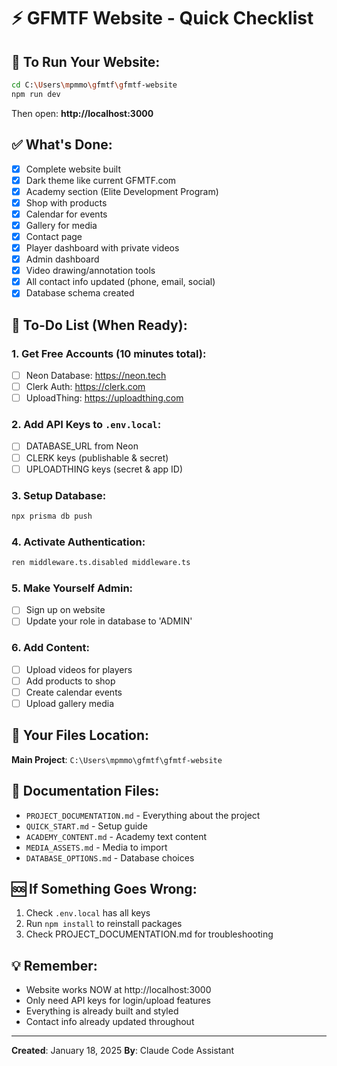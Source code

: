 # ⚡ GFMTF Website - Quick Checklist

## 🏃 To Run Your Website:
```bash
cd C:\Users\mpmmo\gfmtf\gfmtf-website
npm run dev
```
Then open: **http://localhost:3000**

## ✅ What's Done:
- [x] Complete website built
- [x] Dark theme like current GFMTF.com
- [x] Academy section (Elite Development Program)
- [x] Shop with products
- [x] Calendar for events
- [x] Gallery for media
- [x] Contact page
- [x] Player dashboard with private videos
- [x] Admin dashboard
- [x] Video drawing/annotation tools
- [x] All contact info updated (phone, email, social)
- [x] Database schema created

## 📝 To-Do List (When Ready):

### 1. Get Free Accounts (10 minutes total):
- [ ] Neon Database: https://neon.tech
- [ ] Clerk Auth: https://clerk.com  
- [ ] UploadThing: https://uploadthing.com

### 2. Add API Keys to `.env.local`:
- [ ] DATABASE_URL from Neon
- [ ] CLERK keys (publishable & secret)
- [ ] UPLOADTHING keys (secret & app ID)

### 3. Setup Database:
```bash
npx prisma db push
```

### 4. Activate Authentication:
```bash
ren middleware.ts.disabled middleware.ts
```

### 5. Make Yourself Admin:
- [ ] Sign up on website
- [ ] Update your role in database to 'ADMIN'

### 6. Add Content:
- [ ] Upload videos for players
- [ ] Add products to shop
- [ ] Create calendar events
- [ ] Upload gallery media

## 📂 Your Files Location:
**Main Project**: `C:\Users\mpmmo\gfmtf\gfmtf-website`

## 📄 Documentation Files:
- `PROJECT_DOCUMENTATION.md` - Everything about the project
- `QUICK_START.md` - Setup guide
- `ACADEMY_CONTENT.md` - Academy text content
- `MEDIA_ASSETS.md` - Media to import
- `DATABASE_OPTIONS.md` - Database choices

## 🆘 If Something Goes Wrong:
1. Check `.env.local` has all keys
2. Run `npm install` to reinstall packages
3. Check PROJECT_DOCUMENTATION.md for troubleshooting

## 💡 Remember:
- Website works NOW at http://localhost:3000
- Only need API keys for login/upload features
- Everything is already built and styled
- Contact info already updated throughout

---
**Created**: January 18, 2025
**By**: Claude Code Assistant